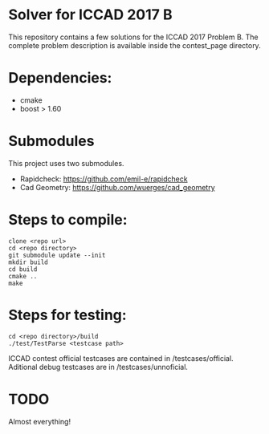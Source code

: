 # Solver for ICCAD 2017 B 

This repository contains a few solutions for the ICCAD 2017 Problem B.
The complete problem description is available inside the contest_page directory.

# Dependencies:

- cmake
- boost > 1.60

# Submodules

This project uses two submodules.
- Rapidcheck: https://github.com/emil-e/rapidcheck
- Cad Geometry: https://github.com/wuerges/cad_geometry


# Steps to compile:

```
clone <repo url>
cd <repo directory>
git submodule update --init
mkdir build
cd build
cmake ..
make
```

# Steps for testing:

```
cd <repo directory>/build
./test/TestParse <testcase path>
```

ICCAD contest official testcases are contained in /testcases/official.
Aditional debug testcases are in /testcases/unnoficial.

# TODO

Almost everything!

